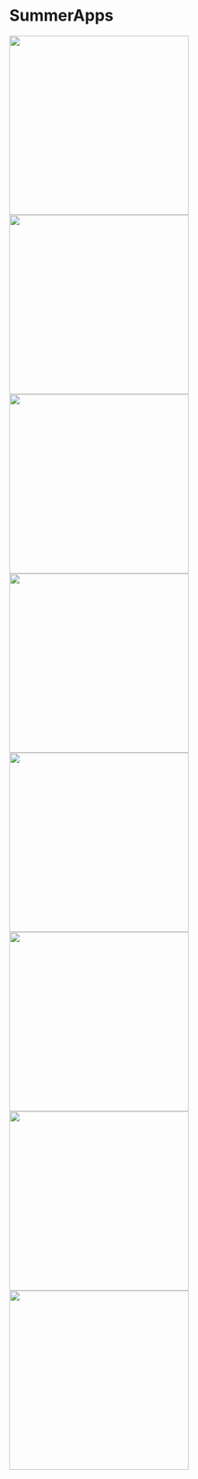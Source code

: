# SummerApps

<img src = "https://user-images.githubusercontent.com/56795030/127338074-4a300b06-4b16-4dd7-9f29-8303efc8b869.jpg" width="320">
<img src = "https://user-images.githubusercontent.com/56795030/127338121-f9c08877-ac81-43df-9b9c-007f6fda1a79.jpg" width="320">
<img src = "https://user-images.githubusercontent.com/56795030/127338149-5965d5fc-09f5-4e03-9ad5-072f87b7499d.jpg" width="320">
<img src = "https://user-images.githubusercontent.com/56795030/127338175-a033090b-a326-48cc-99b7-b32b6eac84b9.jpg" width="320">
<img src = "https://user-images.githubusercontent.com/56795030/127338182-dda37605-86dd-4ee9-b0fa-b148ff0121c4.jpg" width="320">
<img src = "https://user-images.githubusercontent.com/56795030/127338200-4ade5203-250e-4ac4-955a-3dc2ca4dd8e3.jpg" width="320">
<img src = "https://user-images.githubusercontent.com/56795030/127338208-a220e97c-afc3-4740-a64f-381a5035bdb4.jpg" width="320">
<img src = "https://user-images.githubusercontent.com/56795030/127338238-3b0981b5-eddd-40a3-84d4-e914ea80ecaa.jpg" width="320">
